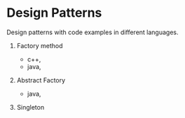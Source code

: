 # Design Patterns
Design patterns with code examples in different languages.

01. Factory method
	- c++,
	- java,

02. Abstract Factory
	- java,

03. Singleton

